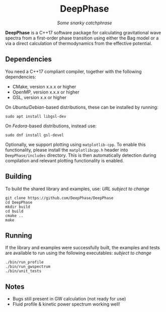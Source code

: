 <h1 align="center">
DeepPhase
</h1>

<div align="center">
<i>Some snarky catchphrase</i>
</div>

**DeepPhase** is a C++17 software package for calculating gravitational wave spectra from a first-order phase transition using either the Bag model or a via a direct calculation of thermodynamics from the effective potential.

## Dependencies

You need a C++17 compliant compiler, together with the following dependencies:
* CMake, version x.x.x or higher
* OpenMP, version x.x.x or higher
* GSL, version x.x or higher

On *Ubuntu/Debian*-based distributions, these can be installed by running:

    sudo apt install libgsl-dev

On *Fedora*-based distributions, instead use:

    sudo dnf install gsl-devel

Optionally, we support plotting using `matplotlib-cpp`. To enable this functionality, please install the `matplotlibcpp.h` header into `DeepPhase/includes` directory. This is then automatically detection during compilation and relevant plotting functionality is enabled.

## Building
To build the shared library and examples, use: *URL subject to change*

    git clone https://github.com/DeepPhase/DeepPhase
    cd DeepPhase
    mkdir build
    cd build
    cmake ..
    make

## Running
If the library and examples were successfully built, the examples and tests are available to run using the following executables: *subject to change*

    ./bin/run_profile
    ./bin/run_gwspectrum
    ./bin/unit_tests

## Notes
* Bugs still present in GW calculation (not ready for use)
* Fluid profile & kinetic power spectrum working well!
